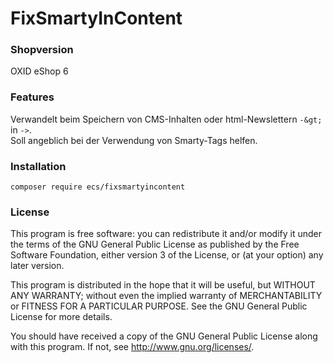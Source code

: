 FixSmartyInContent
==================

### Shopversion
OXID eShop 6


### Features
Verwandelt beim Speichern von CMS-Inhalten oder html-Newslettern  `-&gt;` in `->`.  
Soll angeblich bei der Verwendung von Smarty-Tags helfen.



### Installation
`composer require ecs/fixsmartyincontent`


### License
This program is free software: you can redistribute it and/or modify
it under the terms of the GNU General Public License as published by
the Free Software Foundation, either version 3 of the License, or
(at your option) any later version.

This program is distributed in the hope that it will be useful,
but WITHOUT ANY WARRANTY; without even the implied warranty of
MERCHANTABILITY or FITNESS FOR A PARTICULAR PURPOSE.  See the
GNU General Public License for more details.

You should have received a copy of the GNU General Public License
along with this program.  If not, see <http://www.gnu.org/licenses/>.  